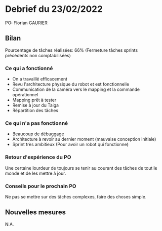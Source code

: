 # Debrief du 23/02/2022

PO: Florian GAURIER


## Bilan

Pourcentage de tâches réalisées: 66% (Fermeture tâches sprints précédents non comptabilisées)

### Ce qui a fonctionné

- On a travaillé efficacement
- Revu l'architecture physique du robot et est fonctionnelle
- Communication de la caméra vers le mapping et la commande opérationnel
- Mapping prêt à tester
- Remise à jour du Taiga
- Répartition des tâches

### Ce qui n'a pas fonctionné

- Beaucoup de débuggage
- Architecture à revoir au dernier moment (mauvaise conception initiale)
- Sprint très ambitieux (Pour avoir un robot qui fonctionne)

### Retour d'expérience du PO

Une certaine lourdeur de toujours se tenir au courant des tâches de tout le monde et de les mettre à jour.

### Conseils pour le prochain PO

Ne pas se mettre sur des tâches complexes, faire des choses simple.

## Nouvelles mesures

N.A.